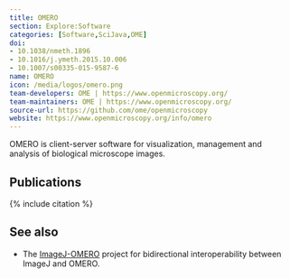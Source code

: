 ```yaml
---
title: OMERO
section: Explore:Software
categories: [Software,SciJava,OME]
doi:
- 10.1038/nmeth.1896
- 10.1016/j.ymeth.2015.10.006
- 10.1007/s00335-015-9587-6
name: OMERO
icon: /media/logos/omero.png
team-developers: OME | https://www.openmicroscopy.org/
team-maintainers: OME | https://www.openmicroscopy.org/
source-url: https://github.com/ome/openmicroscopy
website: https://www.openmicroscopy.org/info/omero
---
```


OMERO is client-server software for visualization, management and analysis of biological microscope images.

## Publications

{% include citation %}

## See also

-   The [ImageJ-OMERO](https://github.com/imagej/imagej-omero) project for bidirectional interoperability between ImageJ and OMERO.
